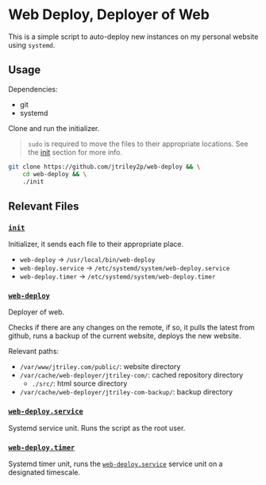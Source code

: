 # Web Deploy, Deployer of Web

This is a simple script to auto-deploy new instances on my personal website
using `systemd`.

## Usage

Dependencies:

- git
- systemd

Clone and run the initializer.

> `sudo` is required to move the files to their appropriate locations. See the
> [init](#init) section for more info.

```bash
git clone https://github.com/jtriley2p/web-deploy && \
    cd web-deploy && \
    ./init
```

## Relevant Files

### [`init`](./init)

Initializer, it sends each file to their appropriate place.

- `web-deploy` -> `/usr/local/bin/web-deploy`
- `web-deploy.service` -> `/etc/systemd/system/web-deploy.service`
- `web-deploy.timer` -> `/etc/systemd/system/web-deploy.timer`

### [`web-deploy`](./web-deploy)

Deployer of web.

Checks if there are any changes on the remote, if so, it pulls the latest from
github, runs a backup of the current website, deploys the new website.

Relevant paths:

- `/var/www/jtriley.com/public/`: website directory
- `/var/cache/web-deployer/jtriley-com/`: cached repository directory
  - `./src/`: html source directory
- `/var/cache/web-deployer/jtriley-com-backup/`: backup directory

### [`web-deploy.service`](./web-deploy.service)

Systemd service unit. Runs the script as the root user.

### [`web-deploy.timer`](./web-deploy.timer)

Systemd timer unit, runs the [`web-deploy.service`](./web-deploy.service)
service unit on a designated timescale.

